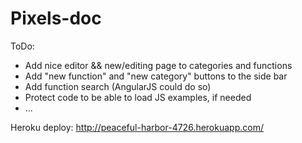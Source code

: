 Pixels-doc
==========

ToDo:

* Add nice editor && new/editing page to categories and functions
* Add "new function" and "new category" buttons to the side bar
* Add function search (AngularJS could do so)
* Protect code to be able to load JS examples, if needed
* ...

Heroku deploy: http://peaceful-harbor-4726.herokuapp.com/
